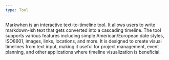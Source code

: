 ```yaml
---
type: Tool
---
```


Markwhen is an interactive text-to-timeline tool. It allows users to write markdown-ish text that gets converted into a cascading timeline. The tool supports various features including simple American/European date styles, ISO8601, images, links, locations, and more. It is designed to create visual timelines from text input, making it useful for project management, event planning, and other applications where timeline visualization is beneficial.